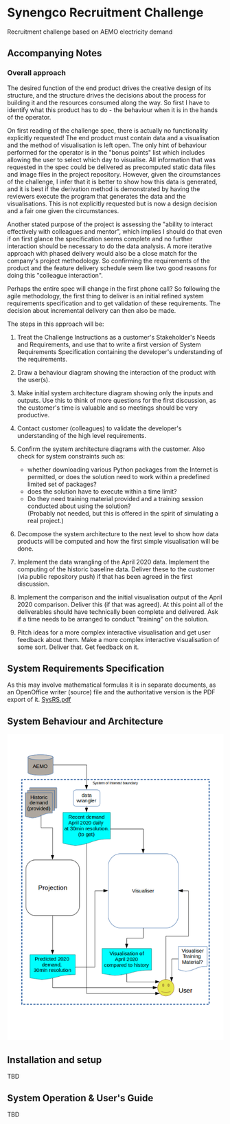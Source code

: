 # Synengco Recruitment Challenge

Recruitment challenge based on AEMO electricity demand 

## Accompanying Notes

### Overall approach

The desired function of the end product drives the creative design of its structure, and the structure drives the decisions about the process for building it and the resources consumed along the way. So first I have to identify what this product has to do - the behaviour when it is in the hands of the operator.

On first reading of the challenge spec, there is actually no functionality explicitly requested! The end product must contain data and a visualisation and the method of visualisation is left open. The only hint of behaviour performed for the operator is in the "bonus points" list which includes allowing the user to select which day to visualise.
 All information that was requested in the spec could be delivered as precomputed static data files and image files in the project repository. However, given the circumstances of the challenge, I infer that it is better to show how this data is generated, and it is best if the derivation method is demonstrated by having the reviewers execute the program that generates the data and the visualisations. This is not explicitly requested but is now a design decision and a fair one given the circumstances.

Another stated purpose of the project is assessing the "ability to interact effectively with colleagues and mentor", which implies I should do that even if on first glance the specification seems complete and no further interaction should be necessary to do the data analysis. A more iterative approach with phased delivery would also be a close match for the company's project methodology. So confirming the requirements of the product and the feature delivery schedule seem like two good reasons for doing this "colleague interaction".

Perhaps the entire spec will change in the first phone call? So following the agile methodology, the first thing to deliver is an initial refined system requirements specification and to get validation of these requirements. The decision about incremental delivery can then also be made.

The steps in this approach will be:

1. Treat the Challenge Instructions as a customer's Stakeholder's Needs and Requirements, and use that to write a first version of System Requirements Specification containing the developer's understanding of the requirements.

2. Draw a behaviour diagram showing the interaction of the product with the user(s).

3. Make initial system architecture diagram showing only the inputs and outputs. Use this to think of more questions for the first discussion, as the customer's time is valuable and so meetings should be very productive.

4. Contact customer (colleagues) to validate the developer's understanding of the high level requirements.

5. Confirm the system architecture diagrams with the customer. Also check for system constraints such as:
	* whether downloading various Python packages from the Internet is permitted, or does the solution need to work within a predefined limited set of packages?
	* does the solution have to execute within a time limit?
	* Do they need training material provided and a training session conducted about using the solution?  
	 (Probably not needed, but this is offered in the spirit of simulating a real project.)

6. Decompose the system architecture to the next level to show how data products will be computed and how the first simple visualisation will be done.

7. Implement the data wrangling of the April 2020 data. Implement the computing of the historic baseline data. Deliver these to the customer (via public repository push) if that has been agreed in the first discussion.

8. Implement the comparison and the initial visualisation output of the April 2020 comparison. Deliver this (if that was agreed).  At this point all of the deliverables should have technically been complete and delivered. Ask if a time needs to be arranged to conduct "training" on the solution. 

9. Pitch ideas for a more complex interactive visualisation and get user feedback about them. Make a more complex interactive visualisation of some sort. Deliver that. Get feedback on it.


## System Requirements Specification

As this may involve mathematical formulas it is in separate documents, as an OpenOffice writer (source) file and the authoritative version is the PDF export of it.
[SysRS.pdf](SysRS.pdf)

## System Behaviour and Architecture

![System behaviour and architecture.png](System%20behaviour%20and%20architecture.png)

## Installation and setup

TBD

## System Operation & User's Guide

TBD


